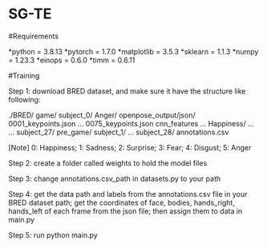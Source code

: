SG-TE
=======

#Requirements

*python = 3.8.13
*pytorch = 1.7.0
*matplotlib = 3.5.3
*sklearn = 1.1.3
*numpy = 1.23.3
*einops = 0.6.0
*timm = 0.6.11

#Training

Step 1: download BRED dataset, and make sure it have the structure like following:

./BRED/
   game/
      subject_0/
         Anger/
            openpose_output/json/
               0001_keypoints.json
               ...
               0075_keypoints.json
            cnn_features
	 ...
	 Happiness/
            ...
      ...
      subject_27/
   pre_game/
      subject_1/
      ...
      subject_28/
   annotations.csv

[Note] 0: Happiness; 1: Sadness; 2: Surprise; 3: Fear; 4: Disgust; 5: Anger

Step 2: create a folder called weights to hold the model files

Step 3: change annotations.csv_path in datasets.py to your path

Step 4: get the data path and labels from the annotations.csv file in your BRED dataset path; get the coordinates of face, bodies, hands_right, hands_left of each frame from the json file; then assign them to data in main.py

Step 5: run python main.py 
